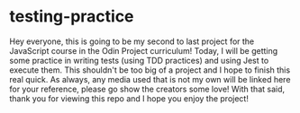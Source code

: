 # testing-practice

Hey everyone, this is going to be my second to last project for the JavaScript course in the Odin Project curriculum! Today, I will be getting some practice in writing tests (using TDD practices) and using Jest to execute them. This shouldn't be too big of a project and I hope to finish this real quick. As always, any media used that is not my own will be linked here for your reference, please go show the creators some love! With that said, thank you for viewing this repo and I hope you enjoy the project!